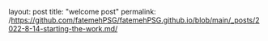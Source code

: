 layout: post
title: "welcome post"
permalink: /https://github.com/fatemehPSG/fatemehPSG.github.io/blob/main/_posts/2022-8-14-starting-the-work.md/
